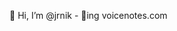 👋 Hi, I’m @jrnik - 🚢ing voicenotes.com

<!---
jrzylo95/jrzylo95 is a ✨ special ✨ repository because its `README.md` (this file) appears on your GitHub profile.
You can click the Preview link to take a look at your changes.
--->
